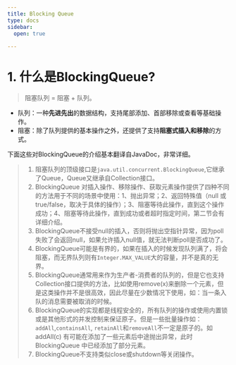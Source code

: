 ```yaml
---
title: Blocking Queue
type: docs
sidebar:
  open: true
  
---
```



# 1. 什么是BlockingQueue?

> 阻塞队列 = 阻塞 + 队列。

- 队列：一种**先进先出**的数据结构，支持尾部添加、首部移除或查看等基础操作。
- 阻塞：除了队列提供的基本操作之外，还提供了支持**阻塞式插入和移除**的方式。

下面这些对BlockingQueue的介绍基本翻译自JavaDoc，非常详细。

> 1. 阻塞队列的顶级接口是`java.util.concurrent.BlockingQueue`,它继承了Queue，Queue又继承自Collection接口。
> 2. BlockingQueue 对插入操作、移除操作、获取元素操作提供了四种不同的方法用于不同的场景中使用：1、抛出异常；2、返回特殊值（null 或 true/false，取决于具体的操作）；3、阻塞等待此操作，直到这个操作成功；4、阻塞等待此操作，直到成功或者超时指定时间，第二节会有详细介绍。
> 3. BlockingQueue不接受null的插入，否则将抛出空指针异常，因为poll失败了会返回null，如果允许插入null值，就无法判断poll是否成功了。
> 4. BlockingQueue可能是有界的，如果在插入的时候发现队列满了，将会阻塞，而无界队列则有`Integer.MAX_VALUE`大的容量，并不是真的无界。
> 5. BlockingQueue通常用来作为生产者-消费者的队列的，但是它也支持Collection接口提供的方法，比如使用remove(x)来删除一个元素，但是这类操作并不是很高效，因此尽量在少数情况下使用，如：当一条入队的消息需要被取消的时候。
> 6. BlockingQueue的实现都是线程安全的，所有队列的操作或使用内置锁或是其他形式的并发控制来保证原子。但是一些批量操作如：`addAll`,`containsAll`, `retainAll`和`removeAll`不一定是原子的。如 addAll(c) 有可能在添加了一些元素后中途抛出异常，此时 BlockingQueue 中已经添加了部分元素。
> 7. BlockingQueue不支持类似close或shutdown等关闭操作。

